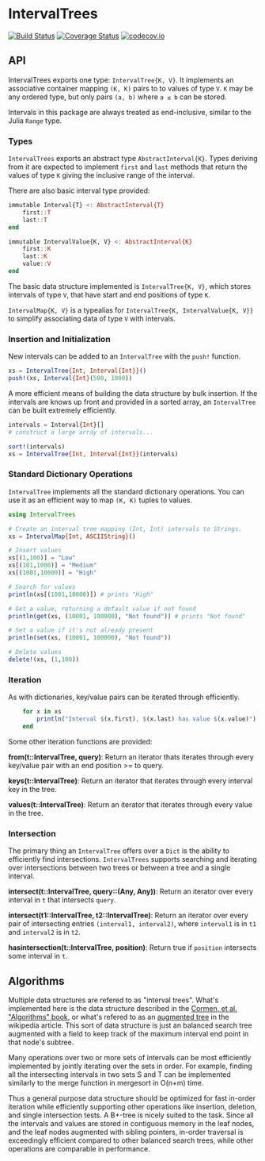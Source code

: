 
# IntervalTrees

[![Build Status](https://api.travis-ci.org/BioJulia/IntervalTrees.jl.svg?branch=master)](https://travis-ci.org/BioJulia/IntervalTrees.jl)
[![Coverage Status](https://img.shields.io/coveralls/BioJulia/IntervalTrees.jl.svg)](https://coveralls.io/r/BioJulia/IntervalTrees.jl?branch=master)
[![codecov.io](http://codecov.io/github/BioJulia/IntervalTrees.jl/coverage.svg?branch=master)](http://codecov.io/github/BioJulia/IntervalTrees.jl?branch=master)

## API

IntervalTrees exports one type: `IntervalTree{K, V}`.  It implements an
associative container mapping `(K, K)` pairs to to values of type `V`.  `K` may
be any ordered type, but only pairs `(a, b)` where `a ≤ b` can be stored.

Intervals in this package are always treated as end-inclusive, similar to the
Julia `Range` type.

### Types

`IntervalTrees` exports an abstract type `AbstractInterval{K}`. Types deriving
from it are expected to implement `first` and `last` methods that return the
values of type `K` giving the inclusive range of the interval.

There are also basic interval type provided:
```julia
immutable Interval{T} <: AbstractInterval{T}
    first::T
    last::T
end

immutable IntervalValue{K, V} <: AbstractInterval{K}
    first::K
    last::K
    value::V
end
```

The basic data structure implemented is `IntervalTree{K, V}`, which stores
intervals of type `V`, that have start and end positions of type `K`.

`IntervalMap{K, V}` is a typealias for `IntervalTree{K, IntervalValue{K, V}}`
to simplify associating data of type `V` with intervals.


### Insertion and Initialization

New intervals can be added to an `IntervalTree` with the `push!` function.

```julia
xs = IntervalTree{Int, Interval{Int}}()
push!(xs, Interval{Int}(500, 1000))
```

A more efficient means of building the data structure by bulk insertion.
If the intervals are knows up front and provided in a sorted array, an
`IntervalTree` can be built extremely efficiently.

```julia
intervals = Interval{Int}[]
# construct a large array of intervals...

sort!(intervals)
xs = IntervalTree{Int, Interval{Int}}(intervals)
```

### Standard Dictionary Operations

`IntervalTree` implements all the standard dictionary operations. You can use it
as an efficient way to map `(K, K)` tuples to values.


```julia
using IntervalTrees

# Create an interval tree mapping (Int, Int) intervals to Strings.
xs = IntervalMap{Int, ASCIIString}()

# Insert values
xs[(1,100)] = "Low"
xs[(101,1000)] = "Medium"
xs[(1001,10000)] = "High"

# Search for values
println(xs[(1001,10000)]) # prints "High"

# Get a value, returning a default value if not found
println(get(xs, (10001, 100000), "Not found")) # prints "Not found"

# Set a value if it's not already present
println(set(xs, (10001, 100000), "Not found"))

# Delete values
delete!(xs, (1,100))

```

### Iteration

As with dictionaries, key/value pairs can be iterated through efficiently.

```julia
    for x in xs
        println("Interval $(x.first), $(x.last) has value $(x.value)")
    end
```

Some other iteration functions are provided:

**from(t::IntervalTree, query)**: Return an iterator thats iterates through every
key/value pair with an end position >= to query.

**keys(t::IntervalTree)**: Return an iterator that iterates through every
interval key in the tree.

**values(t::IntervalTree)**: Return an iterator that iterates through every
value in the tree.


### Intersection

The primary thing an `IntervalTree` offers over a `Dict` is the ability to efficiently
find intersections. `IntervalTrees` supports searching and iterating over
intersections between two trees or between a tree and a single interval.

**intersect(t::IntervalTree, query::(Any, Any))**: Return an iterator over every
interval in `t` that intersects `query`.


**intersect(t1::IntervalTree, t2::IntervalTree)**: Return an iterator over every
pair of intersecting entries `(interval1, interval2)`, where `interval1` is
in `t1` and `interval2` is in `t2`.


**hasintersection(t::IntervalTree, position)**: Return true if `position`
intersects some interval in `t`.


## Algorithms

Multiple data structures are refered to as "interval trees". What's implemented
here is the data structure described in the [Cormen, et al. "Algorithms" book](https://en.wikipedia.org/wiki/Introduction_to_Algorithms), or
what's refered to as an [augmented
tree](http://en.wikipedia.org/wiki/Interval_tree#Augmented_tree) in the
wikipedia article. This sort of data structure is just an balanced search tree
augmented with a field to keep track of the maximum interval end point in that
node's subtree.

Many operations over two or more sets of intervals can be most efficiently
implemented by jointly iterating over the sets in order. For example, finding
all the intersecting intervals in two sets S and T can be implemented similarly
to the merge function in mergesort in O(n+m) time.

Thus a general purpose data structure should be optimized for fast in-order
iteration while efficiently supporting other operations like insertion,
deletion, and single intersection tests. A B+-tree is nicely suited to the task.
Since all the intervals and values are stored in contiguous memory in the leaf
nodes, and the leaf nodes augmented with sibling pointers, in-order traversal is
exceedingly efficient compared to other balanced search trees, while other
operations are comparable in performance.

